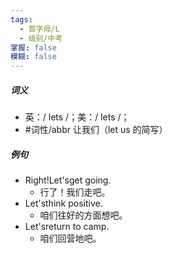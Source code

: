 ```yaml
---
tags:
  - 首字母/L
  - 级别/中考
掌握: false
模糊: false
---
```

##### 词义
- 英：/ lets /；美：/ lets /；
- #词性/abbr  让我们（let us 的简写）
##### 例句
- Right!Let'sget going.
	- 行了！我们走吧。
- Let'sthink positive.
	- 咱们往好的方面想吧。
- Let'sreturn to camp.
	- 咱们回营地吧。
